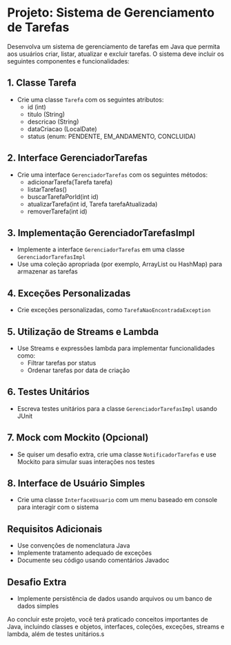 # Projeto: Sistema de Gerenciamento de Tarefas

Desenvolva um sistema de gerenciamento de tarefas em Java que permita aos usuários criar, listar, atualizar e excluir tarefas. O sistema deve incluir os seguintes componentes e funcionalidades:

## 1. Classe Tarefa

- Crie uma classe `Tarefa` com os seguintes atributos:
    - id (int)
    - titulo (String)
    - descricao (String)
    - dataCriacao (LocalDate)
    - status (enum: PENDENTE, EM_ANDAMENTO, CONCLUIDA)

## 2. Interface GerenciadorTarefas

- Crie uma interface `GerenciadorTarefas` com os seguintes métodos:
    - adicionarTarefa(Tarefa tarefa)
    - listarTarefas()
    - buscarTarefaPorId(int id)
    - atualizarTarefa(int id, Tarefa tarefaAtualizada)
    - removerTarefa(int id)

## 3. Implementação GerenciadorTarefasImpl

- Implemente a interface `GerenciadorTarefas` em uma classe `GerenciadorTarefasImpl`
- Use uma coleção apropriada (por exemplo, ArrayList ou HashMap) para armazenar as tarefas

## 4. Exceções Personalizadas

- Crie exceções personalizadas, como `TarefaNaoEncontradaException`

## 5. Utilização de Streams e Lambda

- Use Streams e expressões lambda para implementar funcionalidades como:
    - Filtrar tarefas por status
    - Ordenar tarefas por data de criação

## 6. Testes Unitários

- Escreva testes unitários para a classe `GerenciadorTarefasImpl` usando JUnit

## 7. Mock com Mockito (Opcional)

- Se quiser um desafio extra, crie uma classe `NotificadorTarefas` e use Mockito para simular suas interações nos testes

## 8. Interface de Usuário Simples

- Crie uma classe `InterfaceUsuario` com um menu baseado em console para interagir com o sistema

## Requisitos Adicionais

- Use convenções de nomenclatura Java
- Implemente tratamento adequado de exceções
- Documente seu código usando comentários Javadoc

## Desafio Extra

- Implemente persistência de dados usando arquivos ou um banco de dados simples

Ao concluir este projeto, você terá praticado conceitos importantes de Java, incluindo classes e objetos, interfaces, coleções, exceções, streams e lambda, além de testes unitários.s